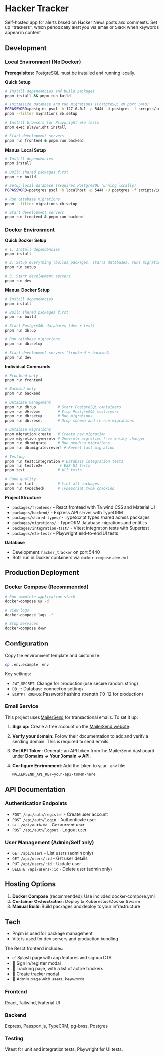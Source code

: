 # Hacker Tracker

Self-hosted app for alerts based on Hacker News posts and comments. Set up "trackers", which periodically alert you via email or Slack when keywords appear in content.

## Development

### Local Environment (No Docker)

**Prerequisites:** PostgreSQL must be installed and running locally.

**Quick Setup**

```bash
# Install dependencies and build packages
pnpm install && pnpm run build

# Initialize database and run migrations (PostgreSQL on port 5440)
PGPASSWORD=postgres psql -h 127.0.0.1 -p 5440 -U postgres -f scripts/init-db.sql
pnpm --filter migrations db:setup

# Install browsers for Playwright e2e tests
pnpm exec playwright install

# Start development servers
pnpm run frontend & pnpm run backend
```

**Manual Local Setup**

```bash
# Install dependencies
pnpm install

# Build shared packages first
pnpm run build

# Setup local database (requires PostgreSQL running locally)
PGPASSWORD=postgres psql -h localhost -p 5440 -U postgres -f scripts/init-db.sql

# Run database migrations
pnpm --filter migrations db:setup

# Start development servers
pnpm run frontend & pnpm run backend
```

### Docker Environment

**Quick Docker Setup**

```bash
# 1. Install dependencies
pnpm install

# 2. Setup everything (builds packages, starts databases, runs migrations)
pnpm run setup

# 3. Start development servers
pnpm run dev
```

**Manual Docker Setup**

```bash
# Install dependencies
pnpm install

# Build shared packages first
pnpm run build

# Start PostgreSQL databases (dev + test)
pnpm run db:up

# Run database migrations
pnpm run db:setup

# Start development servers (frontend + backend)
pnpm run dev
```

**Individual Commands**

```bash
# Frontend only
pnpm run frontend

# Backend only
pnpm run backend

# Database management
pnpm run db:up          # Start PostgreSQL containers
pnpm run db:down        # Stop PostgreSQL containers
pnpm run db:setup       # Run migrations
pnpm run db:reset       # Drop schema and re-run migrations

# Database migrations
pnpm migration:create   # Create new migration
pnpm migration:generate # Generate migration from entity changes
pnpm run db:migrate     # Run pending migrations
pnpm run db:migrate:revert # Revert last migration

# Testing
pnpm run test:integration # Database integration tests
pnpm run test:e2e        # E2E UI tests
pnpm test               # All tests

# Code quality
pnpm run lint           # Lint all packages
pnpm run typecheck      # TypeScript type checking
```

**Project Structure**

- `packages/frontend/` - React frontend with Tailwind CSS and Material UI
- `packages/backend/` - Express API server with TypeORM
- `packages/shared-types/` - TypeScript types shared across packages
- `packages/migrations/` - TypeORM database migrations and entities
- `packages/integration-test/` - Vitest integration tests with Supertest
- `packages/e2e-test/` - Playwright end-to-end UI tests

**Database**

- Development: `hacker_tracker` on port 5440
- Both run in Docker containers via `docker-compose.dev.yml`

## Production Deployment

### Docker Compose (Recommended)

```bash
# Run complete application stack
docker-compose up -d

# View logs
docker-compose logs -f

# Stop services
docker-compose down
```

## Configuration

Copy the environment template and customize:

```bash
cp .env.example .env
```

Key settings:

- `JWT_SECRET`: Change for production (use secure random string)
- `DB_*`: Database connection settings
- `BCRYPT_ROUNDS`: Password hashing strength (10-12 for production)

### Email Service

This project uses [MailerSend](https://www.mailersend.com/) for transactional emails. To set it up:

1.  **Sign up:** Create a free account on the [MailerSend website](https://www.mailersend.com/signup).
2.  **Verify your domain:** Follow their documentation to add and verify a sending domain. This is required to send emails.
3.  **Get API Token:** Generate an API token from the MailerSend dashboard under **Domains -> Your Domain -> API**.
4.  **Configure Environment:** Add the token to your `.env` file:

    ```
    MAILERSEND_API_KEY=your-api-token-here
    ```

## API Documentation

### Authentication Endpoints

- `POST /api/auth/register` - Create user account
- `POST /api/auth/login` - Authenticate user
- `GET /api/auth/me` - Get current user
- `POST /api/auth/logout` - Logout user

### User Management (Admin/Self only)

- `GET /api/users` - List users (admin only)
- `GET /api/users/:id` - Get user details
- `PUT /api/users/:id` - Update user
- `DELETE /api/users/:id` - Delete user (admin only)

## Hosting Options

1. **Docker Compose** (recommended): Use included docker-compose.yml
2. **Container Orchestration**: Deploy to Kubernetes/Docker Swarm
3. **Manual Build**: Build packages and deploy to your infrastructure

## Tech

- Pnpm is used for package management
- Vite is used for dev servers and production bundling

The React frontend includes:

- ✅ Splash page with app features and signup CTA
- 🔄 Sign in/register modal
- 🔄 Tracking page, with a list of active trackers
- 🔄 Create tracker modal
- 🔄 Admin page with users, keywords

### Frontend

React, Tailwind, Material UI

### Backend

Express, Passport.js, TypeORM, pg-boss, Postgres

### Testing

Vitest for unit and integration tests, Playwright for UI tests.
